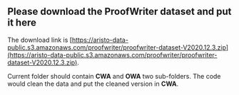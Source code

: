 ## Please download the ProofWriter dataset and put it here

The download link is [https://aristo-data-public.s3.amazonaws.com/proofwriter/proofwriter-dataset-V2020.12.3.zip](https://aristo-data-public.s3.amazonaws.com/proofwriter/proofwriter-dataset-V2020.12.3.zip). 

Current folder should contain **CWA** and **OWA** two sub-folders. The code would clean the data and put the cleaned version in **CWA**.
